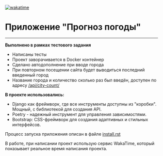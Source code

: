 [![wakatime](https://wakatime.com/badge/github/TurtleOld/weather.svg)](https://wakatime.com/badge/github/TurtleOld/weather)

# Приложение "Прогноз погоды"
_____

**Выполнено в рамках тестового задания**

- Написаны тесты
- Проект заворачивается в Docker контейнер
- Сделано автодополнение при вводе города
- При повторном посещении сайта будет выводиться последний введенный город
- Название города и количество сколько раз был введён, доступен по адресу [/api/city-count/]()

**В проекте использовались:**

- Django как фреймворк, где все инструменты доступны из "коробки". Мощный, с библиотекой для создания API.
- Poetry - надежный инструмент для управления зависимостями.
- Bootstrap: CSS-фреймворк для создания адаптивных и стильных интерфейсов.

Процесс запуска приложения описан в файле [install.rst](install.rst)


В работе, при написании проект использую сервис WakaTime, который показывает реальное время написания проекта.